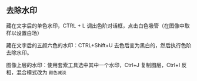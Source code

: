 ## 去除水印

藏在文字后的单色水印，CTRL + L 调出色阶对话框，点击白色吸管（在图像中取样以设置白场）

藏在文字后的五颜六色的水印：CTRL+Shift+U 去色后变为黑白的，然后执行色阶去除水印。

图像上层的水印：使用套索工具选中其中一个水印，Ctrl+J 复制图层，Ctrl+I 反相，混合模式改为 `颜色减淡`
